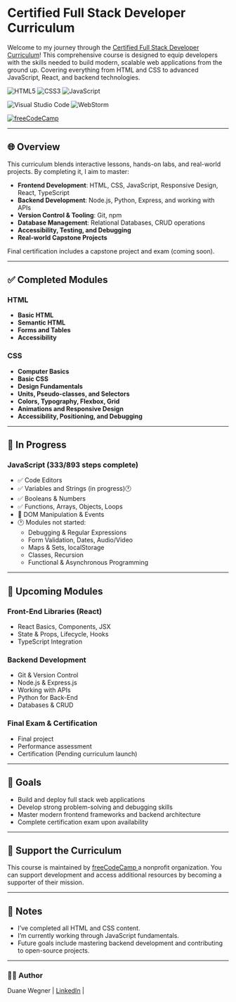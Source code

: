 # Certified Full Stack Developer Curriculum

Welcome to my journey through the [Certified Full Stack Developer Curriculum](https://www.freecodecamp.org/learn/full-stack-developer/)! This comprehensive course is designed to equip developers with the skills needed to build modern, scalable web applications from the ground up. Covering everything from HTML and CSS to advanced JavaScript, React, and backend technologies.

![HTML5](https://img.shields.io/badge/HTML5-E34F26?style=flat&logo=html5&logoColor=white)  ![CSS3](https://img.shields.io/badge/CSS3-1572B6?style=flat&logo=css3&logoColor=white)  ![JavaScript](https://img.shields.io/badge/JavaScript-F7DF1E?style=flat&logo=javascript&logoColor=black)

![Visual Studio Code](https://img.shields.io/badge/VS%20Code-007ACC?style=flat&logo=visual%20studio%20code&logoColor=white)  ![WebStorm](https://img.shields.io/badge/WebStorm-000000?style=flat&logo=webstorm&logoColor=white)

[![freeCodeCamp](https://img.shields.io/badge/freeCodeCamp-27273D?style=flat&logo=freecodecamp&logoColor=white)](https://www.freecodecamp.org/D_Wegner)

---

## 🌐 Overview

This curriculum blends interactive lessons, hands-on labs, and real-world projects. By completing it, I aim to master:

- **Frontend Development**: HTML, CSS, JavaScript, Responsive Design, React, TypeScript
- **Backend Development**: Node.js, Python, Express, and working with APIs
- **Version Control & Tooling**: Git, npm
- **Database Management**: Relational Databases, CRUD operations
- **Accessibility, Testing, and Debugging**
- **Real-world Capstone Projects**

Final certification includes a capstone project and exam (coming soon).

---

## ✅ Completed Modules

### HTML
- **Basic HTML**
- **Semantic HTML**
- **Forms and Tables**
- **Accessibility**

### CSS
- **Computer Basics**
- **Basic CSS**
- **Design Fundamentals**
- **Units, Pseudo-classes, and Selectors**
- **Colors, Typography, Flexbox, Grid**
- **Animations and Responsive Design**
- **Accessibility, Positioning, and Debugging**

---

## 🧠 In Progress

### JavaScript (333/893 steps complete)
- ✅ Code Editors
- ✅ Variables and Strings (in progress)🕐
- ✅ Booleans & Numbers
- ✅ Functions, Arrays, Objects, Loops
- 🔄 DOM Manipulation & Events
- 🕐 Modules not started:
   - Debugging & Regular Expressions
   - Form Validation, Dates, Audio/Video
   - Maps & Sets, localStorage
   - Classes, Recursion
   - Functional & Asynchronous Programming

---

## 📅 Upcoming Modules

### Front-End Libraries (React)
- React Basics, Components, JSX
- State & Props, Lifecycle, Hooks
- TypeScript Integration

### Backend Development
- Git & Version Control
- Node.js & Express.js
- Working with APIs
- Python for Back-End
- Databases & CRUD

### Final Exam & Certification
- Final project
- Performance assessment
- Certification (Pending curriculum launch)

---

## 🚀 Goals

- Build and deploy full stack web applications
- Develop strong problem-solving and debugging skills
- Master modern frontend frameworks and backend architecture
- Complete certification exam upon availability

---

## 🤝 Support the Curriculum

This course is maintained by [freeCodeCamp ](https://www.freecodecamp.org)a nonprofit organization. You can support development and access additional resources by becoming a supporter of their mission.

---

## 📌 Notes

- I’ve completed all HTML and CSS content.
- I’m currently working through JavaScript fundamentals.
- Future goals include mastering backend development and contributing to open-source projects.

---

### 👨‍💻 Author

Duane Wegner | [LinkedIn](https://www.linkedin.com/in/duane-wegner-985484295/) |

